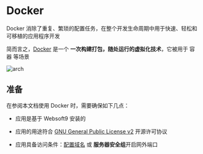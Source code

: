 # Docker

Docker 消除了重复、繁琐的配置任务，在整个开发生命周期中用于快速、轻松和可移植的应用程序开发

简而言之，[Docker](https://www.docker.com/) 是一个 **一次构建打包，随处运行的虚拟化技术**，它被用于 容器  等场景


![arch](https://libs.websoft9.com/Websoft9/DocsPicture/zh/docker/container-what-is-container.png)


## 准备

在参阅本文档使用 Docker 时，需要确保如下几点：

- 应用是基于 Websoft9 安装的

- 应用的用途符合 [GNU General Public License v2](https://opensource.org/licenses/GPL-2.0) 开源许可协议

- 应用具备访问条件：[配置域名](./guide/appsetdomain) 或 **服务器安全组**开启网外端口